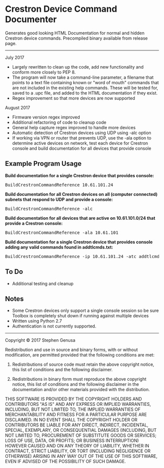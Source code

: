 # Crestron Device Command Documenter
Generates good looking HTML Documentation for normal and hidden Crestron device commands. Precompiled binary available from release page.

----------
July 2017

- Largely rewritten to clean up the code, add new functionality and conform more closely to PEP 8.
- The program will now take a command-line parameter, a filename that points to a text file containing known or "word of mouth" commands that are not included in the existing help commands. These will be tested for, saved to a .upc file, and added to the HTML documentation if they exist.
- Regex improvement so that more devices are now supported

August 2017

- Firmware version regex improved
- Additional refactoring of code to cleanup code
- General help capture regex improved to handle more devices
- Automatic detection of Crestron devices using UDP using -alc option
- If working via VPN or router that prevents UDP, use the -ala option to determine active devices on network, test each device for Crestron console and build documentation for all devices that provide console

## Example Program Usage ##

**Build documentation for a single Crestron device that provides console:**
<pre>
BuildCrestronCommandReference 10.61.101.24
</pre>

**Build documentation for all Crestron devices on all (computer connected) subnets that respond to UDP and provide a console:**
<pre>
BuildCrestronCommandReference -alc
</pre>

**Build documentation for all devices that are active on 10.61.101.0/24 that provide a Crestron console:**
<pre>
BuildCrestronCommandReference -ala 10.61.101
</pre>

**Build documentation for a single Crestron device that provides console adding any valid commands found in addtlcmds.txt:**
<pre>
BuildCrestronCommandReference -ip 10.61.101.24 -atc addtlcmds.txt
</pre>


## To Do ##
 - Additional testing and cleanup

## Notes ##
- Some Crestron devices only support a single console session so be sure Toolbox is completely shut down if running against multiple devices
- Written using Python 2.7
- Authentication is not currently supported.

----------

Copyright © 2017 Stephen Genusa

Redistribution and use in source and binary forms, with or without modification, are permitted provided that the following conditions are met:

1. Redistributions of source code must retain the above copyright notice, this list of conditions and the following disclaimer.

2. Redistributions in binary form must reproduce the above copyright notice, this list of conditions and the following disclaimer in the documentation and/or other materials provided with the distribution.

THIS SOFTWARE IS PROVIDED BY THE COPYRIGHT HOLDERS AND CONTRIBUTORS "AS IS" AND ANY EXPRESS OR IMPLIED WARRANTIES, INCLUDING, BUT NOT LIMITED TO, THE IMPLIED WARRANTIES OF MERCHANTABILITY AND FITNESS FOR A PARTICULAR PURPOSE ARE DISCLAIMED. IN NO EVENT SHALL THE COPYRIGHT HOLDER OR CONTRIBUTORS BE LIABLE FOR ANY DIRECT, INDIRECT, INCIDENTAL, SPECIAL, EXEMPLARY, OR CONSEQUENTIAL DAMAGES (INCLUDING, BUT NOT LIMITED TO, PROCUREMENT OF SUBSTITUTE GOODS OR SERVICES; LOSS OF USE, DATA, OR PROFITS; OR BUSINESS INTERRUPTION) HOWEVER CAUSED AND ON ANY THEORY OF LIABILITY, WHETHER IN CONTRACT, STRICT LIABILITY, OR TORT (INCLUDING NEGLIGENCE OR OTHERWISE) ARISING IN ANY WAY OUT OF THE USE OF THIS SOFTWARE, EVEN IF ADVISED OF THE POSSIBILITY OF SUCH DAMAGE.